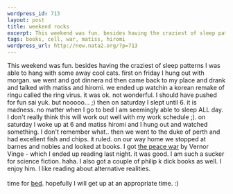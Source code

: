 ```yaml
--- 
wordpress_id: 713
layout: post
title: weekend rocks
excerpt: This weekend was fun. besides having the craziest of sleep patterns I was able to hang with some away cool cats. first on friday I hung out with morgan. we went and got dinnera nd then came back to my place and drank and talked with matiss and hiromi. we ended up watchin a korean remake of ringu called the ring virus. it was ok. not wonderful. I should have pushed for fun sai yuk. but nooooo... ;...
tags: books, cell, war, matiss, hiromi
wordpress_url: http://new.nata2.org/?p=713
---
```

This weekend was fun. besides having the craziest of sleep patterns I was able to hang with some away cool cats. first on friday I hung out with morgan. we went and got dinnera nd then came back to my place and drank and talked with matiss and hiromi. we ended up watchin a korean remake of ringu called the ring virus. it was ok. not wonderful. I should have pushed for fun sai yuk. but nooooo... ;) then on saturday I slept until 6. it is madness. no matter when I go to bed I am seemingly able to sleep ALL day. I don't really think this will work out well with my work schedule ;). on saturday I woke up at 6 and matiss hiromi and I hung out and watched something. I don't remember what.. then we went to the duke of perth and had excellent fish and chips. it ruled. on our way home we stopped at barnes and nobles and looked at books.  I got <a href="http://www.amazon.com/exec/obidos/ASIN/0765308835/nata2productions">the peace war</a> by Vernor Vinge - which I ended up reading last night. it was good. I am such a sucker for science fiction. haha. I also got a couple of philip k dick books as well. I enjoy him. I like reading about alternative realities. <br/><br/>time for <a href="http://www.acapulcotans.com/image/about-bed.jpg">bed</a>. hopefully I will get up at an appropriate time. :)

